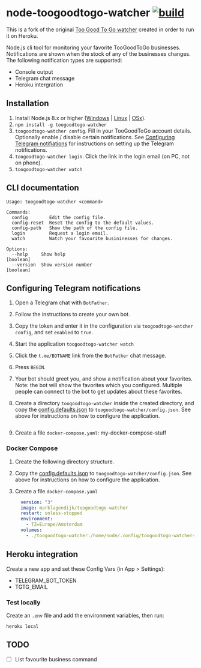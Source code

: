 # node-toogoodtogo-watcher [![build](https://github.com/alice17/node-toogoodtogo-watcher/workflows/Node%20Build/badge.svg)](https://github.com/alice17/node-toogoodtogo-watcher/actions)

This is a fork of the original [Too Good To Go watcher](https://github.com/marklagendijk/node-toogoodtogo-watcher/) created in order to run it on Heroku.

Node.js cli tool for monitoring your favorite TooGoodToGo businesses. Notifications are shown when the stock of any of the businesses changes. The following notification types are supported:

- Console output
- Telegram chat message
- Heroku intergration

## Installation

1. Install Node.js 8.x or higher ([Windows](https://nodejs.org/en/download/current/) | [Linux](https://github.com/nodesource/distributions#debinstall) | [OSx](https://nodejs.org/en/download/current/)).
2. `npm install -g toogoodtogo-watcher`
3. `toogoodtogo-watcher config`. Fill in your TooGoodToGo account details. Optionally enable / disable certain notifications. See [Configuring Telegram notifiations](#configuring-telegram-notifiations) for instructions on setting up the Telegram notifications.
4. `toogoodtogo-watcher login`. Click the link in the login email (on PC, not on phone).
5. `toogoodtogo-watcher watch`

## CLI documentation

```
Usage: toogoodtogo-watcher <command>

Commands:
  config        Edit the config file.
  config-reset  Reset the config to the default values.
  config-path   Show the path of the config file.
  login         Request a login email.
  watch         Watch your favourite busininesses for changes.

Options:
  --help     Show help                                                 [boolean]
  --version  Show version number                                       [boolean]
```

## Configuring Telegram notifications

1. Open a Telegram chat with `BotFather`.
2. Follow the instructions to create your own bot.
3. Copy the token and enter it in the configuration via `toogoodtogo-watcher config`, and set `enabled` to `true`.
4. Start the application `toogoodtogo-watcher watch`
5. Click the `t.me/BOTNAME` link from the `BotFather` chat message.
6. Press `BEGIN`.
7. Your bot should greet you, and show a notification about your favorites. Note: the bot will show the favorites which you configured. Multiple people can connect to the bot to get updates about these favorites.


2. Create a directory `toogoodtogo-watcher` inside the created directory, and copy the [config.defaults.json](https://github.com/marklagendijk/node-toogoodtogo-watcher/blob/master/config.defaults.json) to `toogoodtogo-watcher/config.json`. See above for instructions on how to configure the application.
   ```
3. Create a file `docker-compose.yaml`:
   my-docker-compose-stuff

### Docker Compose

   
   
1. Create the following directory structure.


2. Copy the [config.defaults.json](https://github.com/marklagendijk/node-toogoodtogo-watcher/blob/master/config.defaults.json) to `toogoodtogo-watcher/config.json`. See above for instructions on how to configure the application.
3. Create a file `docker-compose.yaml`

     ```yaml
       version: "3"
       image: marklagendijk/toogoodtogo-watcher
       restart: unless-stopped
       environment:
         - TZ=Europe/Amsterdam
       volumes:
         - ./toogoodtogo-watcher:/home/node/.config/toogoodtogo-watcher-nodejs
   ```


## Heroku integration

Create a new app and set these Config Vars (in App > Settings):

- TELEGRAM_BOT_TOKEN
- TGTG_EMAIL

### Test locally

Create an `.env` file and add the environment variables, then run:

```
heroku local
```

## TODO

- [ ] List favourite business command
